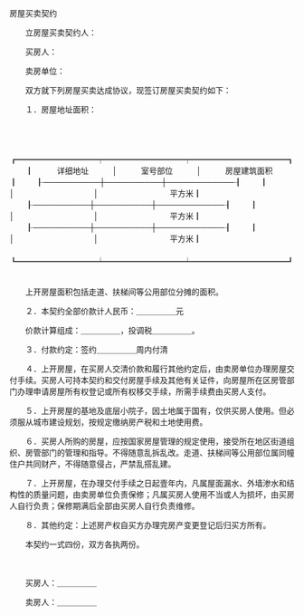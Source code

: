 



房屋买卖契约



 

　　立房屋买卖契约人：　　

　　买房人：

　　卖房单位：　　

　　双方就下列房屋买卖达成协议，现签订房屋买卖契约如下：

　　１．房屋地址面积：

　　


　　┏━━━━━━━━━━┯━━━━━━━━━━┯━━━━━━━━━━━━┓
　　┃　　　详细地址　　　│　　　室号部位　　　│　　　房屋建筑面积　　　┃
　　┠──────────┼──────────┼────────────┨
　　┃　　　　　　　　　　│　　　　　　　　　　│　　　　　　　　　平方米┃
　　┠──────────┼──────────┼────────────┨
　　┃　　　　　　　　　　│　　　　　　　　　　│　　　　　　　　　平方米┃
　　┠──────────┼──────────┼────────────┨
　　┃　　　　　　　　　　│　　　　　　　　　　│　　　　　　　　　平方米┃
　　┗━━━━━━━━━━┷━━━━━━━━━━┷━━━━━━━━━━━━┛
　　


　　上开房屋面积包括走道、扶梯间等公用部位分摊的面积。

　　２．本契约全部价款计人民币：＿＿＿＿＿元

　　价款计算组成：＿＿＿＿＿，投调税＿＿＿＿＿。

　　３．付款约定：签约＿＿＿＿＿周内付清

　　４．上开房屋，在买房人交清价款和履行其他约定后，由卖房单位办理房屋交付手续。买房人可持本契约和交付房屋手续及其他有关证件，向房屋所在区房管部门办理申请房屋所有权登记或所有权移交手续，所需手续费由买房人支付。

　　５．上开房屋的基地及底层小院子，因土地属于国有，仅供买房人使用。但必须服从城市建设规划，按规定缴纳房产税和土地使用费。

　　６．买房人所购的房屋，应按国家房屋管理的规定使用，接受所在地区街道组织、房管部门的管理和指导。不得随意乱拆乱改。走道、扶梯间等公用部位属同幢住户共同财产，不得随意侵占，严禁乱搭乱建。

　　７．上开房屋，在办理交付手续之日起壹年内，凡属屋面漏水、外墙渗水和结构性的质量问题，由卖房单位负责保修；凡属买房人使用不当或人为损坏，由买房人自行负责；保修期满后全部由买房人自行负责维修。

　　８．其他约定：上述房产权自买方办理完房产变更登记后归买方所有。

　　本契约一式四份，双方各执两份。　　

　　

　　买房人：＿＿＿＿＿

　　卖房人：＿＿＿＿＿